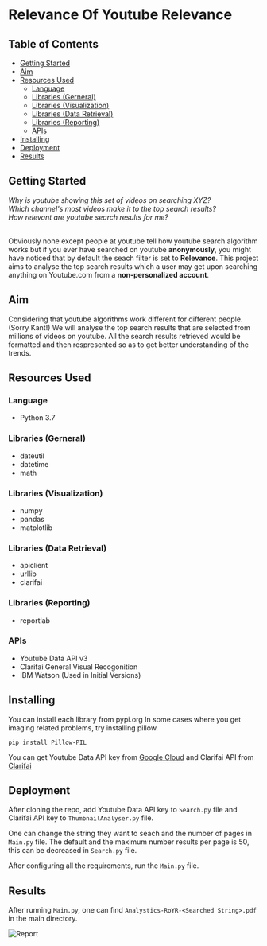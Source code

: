 # Relevance Of Youtube Relevance


## Table of Contents

- [Getting Started](#Getting-Started)
- [Aim](#Aim)
- [Resources Used](#Resources-Used)
    - [Language](#Language)
    - [Libraries (Gerneral)](#Libraries-(Gerneral))
    - [Libraries (Visualization)](#Libraries-(Visualization))
    - [Libraries (Data Retrieval)](#Libraries-(Data-Retrieval))
    - [Libraries (Reporting)](#Libraries-(Reporting))
    - [APIs](#-APIs)
- [Installing](#Installing)
- [Deployment](#Deployment)
- [Results](#Results)



## Getting Started
_Why is youtube showing this set of videos on searching XYZ?_ <br>
_Which channel's most videos make it to the top search results?_ <br>
_How relevant are youtube search results for me?_  <br><br>

Obviously none except people at youtube tell how youtube search algorithm works but if you ever have searched on youtube **anonymously**, you might have noticed that by default the seach filter is set to **Relevance**. This project aims to analyse the top search results which a user may get upon searching anything on Youtube.com from a **non-personalized account**.

## Aim 
Considering that youtube algorithms work different for different people. (Sorry Kant!) We will analyse the top search results that are selected from millions of videos on youtube. All the search results retrieved would be formatted and then respresented so as to get better understanding of the trends.

## Resources Used

### Language
- Python 3.7

### Libraries (Gerneral)
- dateutil
- datetime
- math

### Libraries (Visualization)
- numpy
- pandas
- matplotlib

### Libraries (Data Retrieval)
- apiclient
- urllib
- clarifai

### Libraries (Reporting)
- reportlab

### APIs
- Youtube Data API v3
- Clarifai General Visual Recogonition
- IBM Watson (Used in Initial Versions)




## Installing

You can install each library from pypi.org 
In some cases where you get imaging related problems, try installing pillow.

```
pip install Pillow-PIL
```

You can get Youtube Data API key from [Google Cloud](https://console.cloud.google.com) and Clarifai API from [Clarifai](portal.clarifai.com)



## Deployment

After cloning the repo, add Youtube Data API key to ```Search.py``` file and Clarifai API key to ```ThumbnailAnalyser.py``` file. <br>

One can change the string they want to seach and the number of pages in ```Main.py``` file.
The default and the maximum number results per page is 50, this can be decreased in ```Search.py``` file.

After configuring all the requirements, run the ```Main.py``` file.

## Results

After running ```Main.py```, one can find ```Analystics-RoYR-<Searched String>.pdf ``` in the main directory.

![Report](https://user-images.githubusercontent.com/43843585/89098863-c8170480-d408-11ea-86a5-25288451bcdc.gif)

